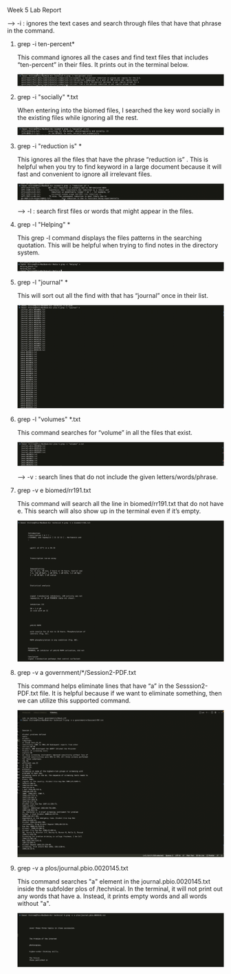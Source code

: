 Week 5 Lab Report

--> -i : ignores the text cases and search through files that have that phrase in the command.

1. grep -i ten-percent\*

   This command ignores all the cases and find text files that includes “ten-percent” in their files. It prints out in the terminal below.

   ![screenshot](images/ten-percent.png)

2. grep -i "socially" \*.txt

   When entering into the biomed files, I searched the key word socially in the existing files while ignoring all the rest.

   ![screenshot](images/socially.png)

3. grep -i "reduction is" \*

   This ignores all the files that have the phrase “reduction is” . This is helpful when you try to find keyword in a large document because it will fast and convenient to ignore all irrelevant files.

   ![screenshot](images/reduction.png)

   --> -l : search first files or words that might appear in the files.

4. grep -l "Helping" \*

   This grep -l command displays the files patterns in the searching quotation. This will be helpful when trying to find notes in the directory system.

   ![screenshot](images/Helping.png)

5. grep -l "journal" \*

   This will sort out all the find with that has “journal” once in their list.

   ![screenshot](images/journal.png)

6. grep -l "volumes" \*.txt

   This command searches for “volume” in all the files that exist.

   ![screenshot](images/volumes.png)

   --> -v : search lines that do not include the given letters/words/phrase.

7. grep -v e biomed/rr191.txt

   This command will search all the line in biomed/rr191.txt that do not have e. This search will also show up in the terminal even if it’s empty.

   ![screenshot](images/e.png)

8. grep -v a government/\*/Session2-PDF.txt

   This command helps eliminate lines that have “a” in the Sesssion2-PDF.txt file. It is helpful because if we want to eliminate something, then we can utilize this supported command.

   ![screenshot](images/a.png)

9. grep -v a plos/journal.pbio.0020145.txt

   This command searches "a" element in the journal.pbio.0020145.txt inside the subfolder plos of /technical. In the terminal, it will not print out any words that have a. Instead, it prints empty words and all words without "a".

   ![screenshot](images/aplos.png)
